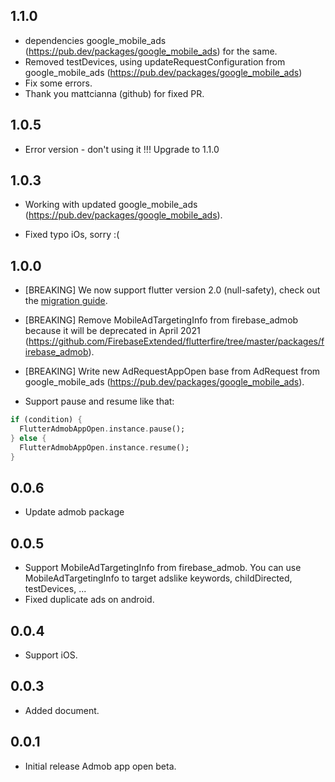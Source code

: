## 1.1.0

* dependencies google_mobile_ads (https://pub.dev/packages/google_mobile_ads) for the same.
* Removed testDevices, using updateRequestConfiguration from google_mobile_ads (https://pub.dev/packages/google_mobile_ads)
* Fix some errors.
* Thank you mattcianna (github) for fixed PR.

## 1.0.5

* Error version - don't using it !!! Upgrade to 1.1.0

## 1.0.3

* Working with updated google_mobile_ads (https://pub.dev/packages/google_mobile_ads).

* Fixed typo iOs, sorry :(

## 1.0.0

* [BREAKING] We now support flutter version 2.0 (null-safety), check out the [migration guide](https://dart.dev/null-safety/migration-guide).
* [BREAKING] Remove MobileAdTargetingInfo from firebase_admob because it will be deprecated in April 2021 (https://github.com/FirebaseExtended/flutterfire/tree/master/packages/firebase_admob).
* [BREAKING] Write new AdRequestAppOpen base from AdRequest from google_mobile_ads (https://pub.dev/packages/google_mobile_ads).

* Support pause and resume like that:
```dart
if (condition) {
  FlutterAdmobAppOpen.instance.pause();
} else {
  FlutterAdmobAppOpen.instance.resume();
}
```

## 0.0.6

* Update admob package

## 0.0.5

* Support MobileAdTargetingInfo from firebase_admob. You can use MobileAdTargetingInfo to target adslike keywords, childDirected, testDevices, ...
* Fixed duplicate ads on android.

## 0.0.4

* Support iOS.

## 0.0.3

* Added document.

## 0.0.1

* Initial release Admob app open beta.
